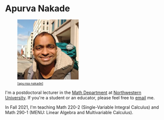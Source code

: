 # Apurva Nakade

<figure class="right">
    <img src="images/me0.jpg" width="200px"/>
    <figcaption>
        <a href = "https://en.wikipedia.org/wiki/Help:IPA/Marathi"
           style = "font-size: 0.75em"
           target = "_blank">
            [əpuːrʋə nakade]
        </a>
    </figcaption>
</figure>

I\'m a postdoctoral lecturer in the [Math Department](https://www.math.northwestern.edu/) at [Northwestern University](https://www.northwestern.edu/). 
If you're a student or an educator, please feel free to [email](mailto:apurva.nakade@northwestern.edu) me.

In Fall 2021, I'm teaching Math 220-2 (Single-Variable Integral Calculus) and Math 290-1 (MENU: Linear Algebra and Multivariable Calculus).
